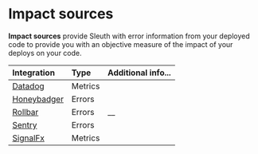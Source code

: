 # Impact sources

**Impact sources** provide Sleuth with error information from your deployed code to provide you with an objective measure of the impact of your deploys on your code.  

| Integration | Type | Additional info... |
| :--- | :--- | :--- |
| [Datadog](metrics/datadog.md) | Metrics |  |
| [Honeybadger](errors/honeybadger.md) | Errors |  |
| [Rollbar](errors/rollbar.md) | Errors | \_\_ |
| [Sentry](errors/sentry.md) | Errors |  |
| [SignalFx](metrics/signalfx.md) | Metrics |  |

